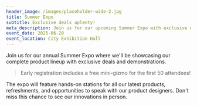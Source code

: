 ```yaml
---
header_image: /images/placeholder-wide-2.jpg
title: Summer Expo
subtitle: Exclusive deals aplenty!
meta_description: Join us for our upcoming Summer Expo with exclusive deals
event_date: 2025-06-20
event_location: City Exhibition Hall
---
```


Join us for our annual Summer Expo where we'll be showcasing our complete product lineup with exclusive deals and demonstrations.

> Early registration includes a free mini-gizmo for the first 50 attendees!

The expo will feature hands-on stations for all our latest products, refreshments, and opportunities to speak with our product designers. Don't miss this chance to see our innovations in person.
